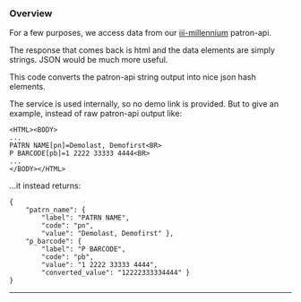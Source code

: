 ### Overview

For a few purposes, we access data from our [iii-millennium](http://iii.com/products/millennium) patron-api.

The response that comes back is html and the data elements are simply strings. JSON would be much more useful.

This code converts the patron-api string output into nice json hash elements.

The service is used internally, so no demo link is provided. But to give an example, instead of raw patron-api output like:

```
<HTML><BODY>
...
PATRN NAME[pn]=Demolast, Demofirst<BR>
P BARCODE[pb]=1 2222 33333 4444<BR>
...
</BODY></HTML>
```

...it instead returns:

```
{
    "patrn_name": {
        "label": "PATRN NAME",
        "code": "pn",
        "value": "Demolast, Demofirst" },
    "p_barcode": {
        "label": "P BARCODE",
        "code": "pb",
        "value": "1 2222 33333 4444",
        "converted_value": "12222333334444" }
}
```

---
